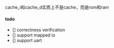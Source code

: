 cache_i和cache_d实质上不是cache，而是rom和ram



#### todo

- [] correctness verification
- [] support mapped io
- [] support uart